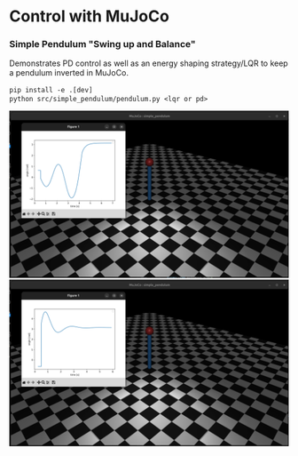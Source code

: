 # Control with MuJoCo

### Simple Pendulum "Swing up and Balance"

Demonstrates PD control as well as an energy shaping strategy/LQR to keep a pendulum inverted in MuJoCo.

```
pip install -e .[dev]
python src/simple_pendulum/pendulum.py <lqr or pd>
```

![Energy Shaping/LQR](img/lqr.png)
![PD](img/pd.png)